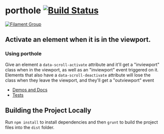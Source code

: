 # porthole [![Build Status](https://img.shields.io/travis/filamentgroup/porthole/master.svg)](https://travis-ci.org/filamentgroup/porthole)

[![Filament Group](http://filamentgroup.com/images/fg-logo-positive-sm-crop.png) ](http://www.filamentgroup.com/)

## Activate an element when it is in the viewport.

### Using porthole


Give an element a `data-scroll-activate` attribute and it'll get a "inviewport" class when in the viewport, as well as an "inviewport" event triggered on it.
Elements that also have a `data-scroll-deactivate` attribute will lose the class when they leave the viewport, and they'll get a "outviewport" event


* [Demos and Docs](http://filamentgroup.github.io/porthole/demo/)
* [Tests](http://filamentgroup.github.io/porthole/test/)

## Building the Project Locally

Run `npm install` to install dependencies and then `grunt` to build the project files into the `dist` folder.
